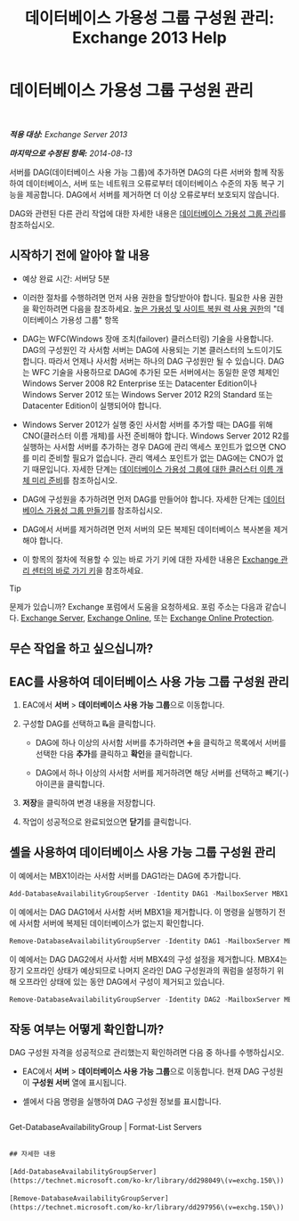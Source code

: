 ﻿---
title: '데이터베이스 가용성 그룹 구성원 관리: Exchange 2013 Help'
TOCTitle: 데이터베이스 가용성 그룹 구성원 관리
ms:assetid: fb2ea15e-96d5-4045-b75b-b0aa5fc60479
ms:mtpsurl: https://technet.microsoft.com/ko-kr/library/Dd351278(v=EXCHG.150)
ms:contentKeyID: 50484578
ms.date: 05/22/2018
mtps_version: v=EXCHG.150
ms.translationtype: MT
---

# 데이터베이스 가용성 그룹 구성원 관리

 

_**적용 대상:** Exchange Server 2013_

_**마지막으로 수정된 항목:** 2014-08-13_

서버를 DAG(데이터베이스 사용 가능 그룹)에 추가하면 DAG의 다른 서버와 함께 작동하여 데이터베이스, 서버 또는 네트워크 오류로부터 데이터베이스 수준의 자동 복구 기능을 제공합니다. DAG에서 서버를 제거하면 더 이상 오류로부터 보호되지 않습니다.

DAG와 관련된 다른 관리 작업에 대한 자세한 내용은 [데이터베이스 가용성 그룹 관리](managing-database-availability-groups-exchange-2013-help.md)를 참조하십시오.

## 시작하기 전에 알아야 할 내용

  - 예상 완료 시간: 서버당 5분

  - 이러한 절차를 수행하려면 먼저 사용 권한을 할당받아야 합니다. 필요한 사용 권한을 확인하려면 다음을 참조하세요. [높은 가용성 및 사이트 복원 력 사용 권한](high-availability-and-site-resilience-permissions-exchange-2013-help.md)의 "데이터베이스 가용성 그룹" 항목

  - DAG는 WFC(Windows 장애 조치(failover) 클러스터링) 기술을 사용합니다. DAG의 구성원인 각 사서함 서버는 DAG에 사용되는 기본 클러스터의 노드이기도 합니다. 따라서 언제나 사서함 서버는 하나의 DAG 구성원만 될 수 있습니다. DAG는 WFC 기술을 사용하므로 DAG에 추가된 모든 서버에서는 동일한 운영 체제인 Windows Server 2008 R2 Enterprise 또는 Datacenter Edition이나 Windows Server 2012 또는 Windows Server 2012 R2의 Standard 또는 Datacenter Edition이 실행되어야 합니다.

  - Windows Server 2012가 실행 중인 사서함 서버를 추가할 때는 DAG를 위해 CNO(클러스터 이름 개체)를 사전 준비해야 합니다. Windows Server 2012 R2를 실행하는 사서함 서버를 추가하는 경우 DAG에 관리 액세스 포인트가 없으면 CNO를 미리 준비할 필요가 없습니다. 관리 액세스 포인트가 없는 DAG에는 CNO가 없기 때문입니다. 자세한 단계는 [데이터베이스 가용성 그룹에 대한 클러스터 이름 개체 미리 준비](pre-stage-the-cluster-name-object-for-a-database-availability-group-exchange-2013-help.md)를 참조하십시오.

  - DAG에 구성원을 추가하려면 먼저 DAG를 만들어야 합니다. 자세한 단계는 [데이터베이스 가용성 그룹 만들기](create-a-database-availability-group-exchange-2013-help.md)를 참조하십시오.

  - DAG에서 서버를 제거하려면 먼저 서버의 모든 복제된 데이터베이스 복사본을 제거해야 합니다.

  - 이 항목의 절차에 적용할 수 있는 바로 가기 키에 대한 자세한 내용은 [Exchange 관리 센터의 바로 가기 키](keyboard-shortcuts-in-the-exchange-admin-center-exchange-online-protection-help.md)을 참조하세요.


> [!TIP]
> 문제가 있습니까? Exchange 포럼에서 도움을 요청하세요. 포럼 주소는 다음과 같습니다. <A href="https://go.microsoft.com/fwlink/p/?linkid=60612">Exchange Server</A>, <A href="https://go.microsoft.com/fwlink/p/?linkid=267542">Exchange Online</A>, 또는 <A href="https://go.microsoft.com/fwlink/p/?linkid=285351">Exchange Online Protection</A>.



## 무슨 작업을 하고 싶으십니까?

## EAC를 사용하여 데이터베이스 사용 가능 그룹 구성원 관리

1.  EAC에서 **서버** \> **데이터베이스 사용 가능 그룹**으로 이동합니다.

2.  구성할 DAG를 선택하고 ![DAG 구성원 관리](images/Dd351278.d567ae56-d6cd-4edb-ab67-ad8f7c58f337(EXCHG.150).gif "DAG 구성원 관리")을 클릭합니다.
    
      - DAG에 하나 이상의 사서함 서버를 추가하려면 ![아이콘 추가](images/JJ218640.c1e75329-d6d7-4073-a27d-498590bbb558(EXCHG.150).gif "아이콘 추가")을 클릭하고 목록에서 서버를 선택한 다음 **추가**를 클릭하고 **확인**을 클릭합니다.
    
      - DAG에서 하나 이상의 사서함 서버를 제거하려면 해당 서버를 선택하고 빼기(-) 아이콘을 클릭합니다.

3.  **저장**을 클릭하여 변경 내용을 저장합니다.

4.  작업이 성공적으로 완료되었으면 **닫기**를 클릭합니다.

## 셸을 사용하여 데이터베이스 사용 가능 그룹 구성원 관리

이 예에서는 MBX1이라는 사서함 서버를 DAG1라는 DAG에 추가합니다.

```powershell
Add-DatabaseAvailabilityGroupServer -Identity DAG1 -MailboxServer MBX1
```

이 예에서는 DAG DAG1에서 사서함 서버 MBX1을 제거합니다. 이 명령을 실행하기 전에 사서함 서버에 복제된 데이터베이스가 없는지 확인합니다.

```powershell
Remove-DatabaseAvailabilityGroupServer -Identity DAG1 -MailboxServer MBX1
```

이 예에서는 DAG DAG2에서 사서함 서버 MBX4의 구성 설정을 제거합니다. MBX4는 장기 오프라인 상태가 예상되므로 나머지 온라인 DAG 구성원과의 쿼럼을 설정하기 위해 오프라인 상태에 있는 동안 DAG에서 구성이 제거되고 있습니다.

```powershell
Remove-DatabaseAvailabilityGroupServer -Identity DAG2 -MailboxServer MBX4 -ConfigurationOnly
```

## 작동 여부는 어떻게 확인합니까?

DAG 구성원 자격을 성공적으로 관리했는지 확인하려면 다음 중 하나를 수행하십시오.

  - EAC에서 **서버** \> **데이터베이스 사용 가능 그룹**으로 이동합니다. 현재 DAG 구성원이 **구성원 서버** 열에 표시됩니다.

  - 셸에서 다음 명령을 실행하여 DAG 구성원 정보를 표시합니다.
    
    ```powershell
Get-DatabaseAvailabilityGroup <DAGName> | Format-List Servers
```

## 자세한 내용

[Add-DatabaseAvailabilityGroupServer](https://technet.microsoft.com/ko-kr/library/dd298049\(v=exchg.150\))

[Remove-DatabaseAvailabilityGroupServer](https://technet.microsoft.com/ko-kr/library/dd297956\(v=exchg.150\))

